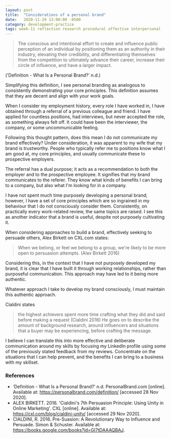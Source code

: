 ```yaml
---
layout: post
title:  "Considerations of a personal brand"
date:   2020-11-29 13:00:00 -0500
category: development-practice
tags: week-11 reflection research procedural affective interpersonal
---
```



> The conscious and intentional effort to create and influence public perception of an individual by positioning them as an authority in their industry, elevating their credibility, and differentiating themselves from the competition to ultimately advance their career, increase their circle of influence, and have a larger impact.

('Definition - What Is a Personal Brand?' n.d.)

Simplifying this definition, I see personal branding as analogous to consistently demonstrating your core principles. This definition assumes that they are decent and align with your work goals.

When I consider my employment history, every role I have worked in, I have obtained through a referral of a previous colleague and friend. I have applied for countless positions, had interviews, but never accepted the role, as something always felt off. It could have been the interviewer, the company, or some uncommunicable feeling. 

Following this thought pattern, does this mean I do not communicate my brand effectively? Under consideration, it was apparent to my wife that my brand is trustworthy. People who typically refer me to positions know what I am good at, my core principles, and usually communicate these to prospective employers.  

The referral has a dual purpose; it acts as a recommendation to both the employer and to the prospective employee. It signifies that my brand communicates to the referer. They know what kinds of benefits I can bring to a company, but also what I'm looking for in a company. 

I have not spent much time purposely developing a personal brand; however, I have a set of core principles which are so ingrained in my behaviour that I do not consciously consider them. Consistently, on practically every work-related review, the same topics are raised. I see this as another indicator that a brand is useful, despite not purposely cultivating it. 

When considering approaches to build a brand, effectively seeking to persuade others, Alex Birkett on CXL.com states:
> When we belong, or feel we belong to a group, we're likely to be more open to persuasion attempts.
(Alex Birkett 2016)

Considering this, in the context that I have not purposely developed my brand, it is clear that I have built it through working relationships, rather than purposeful communication. This approach may have led to it being more authentic. 

Whatever approach I take to develop my brand consciously, I must maintain this authentic approach. 

Cialdini states
> the highest achievers spent more time crafting what they did and said before making a request
(Cialdini 2016)
He goes on to describe the amount of background research, around influencers and situations that a buyer may be experiencing, before crafting the message. 

I believe I can translate this into more effective and deliberate communication around my skills by focusing my LinkedIn profile using some of the previously stated feedback from my reviews. Concentrate on the situations that I can help prevent, and the benefits I can bring to a business with my skillset. 

### References

- ‘Definition - What Is a Personal Brand?’ n.d. PersonalBrand.com [online]. Available at: https://personalbrand.com/definition/ [accessed 28 Nov 2020].
- ALEX BIRKETT. 2016. 'Cialdini's 7th Persuasion Principle: Using Unity in Online Marketing'. CXL [online]. Available at: https://cxl.com/blog/cialdini-unity/ [accessed 29 Nov 2020].
- CIALDINI, R. 2016. Pre-Suasion: A Revolutionary Way to Influence and Persuade. Simon & Schuster. Available at: https://books.google.com/books?id=GI7tDAAAQBAJ.